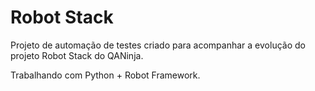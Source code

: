 # Robot Stack

Projeto de automação de testes criado para acompanhar a evolução do projeto Robot Stack do QANinja.

Trabalhando com Python + Robot Framework.
